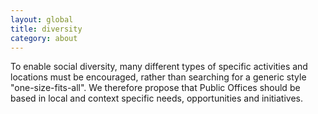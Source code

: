 ```yaml
---
layout: global
title: diversity
category: about
---
```


To enable social diversity, many different types of specific activities and locations must be encouraged, rather than searching for a generic style "one-size-fits-all". We therefore propose that Public Offices should be based in local and context specific needs, opportunities and initiatives.